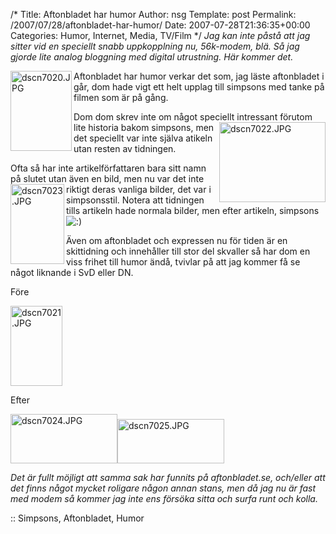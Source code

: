 /*
 Title: Aftonbladet har humor
 Author: nsg
 Template: post
 Permalink: /2007/07/28/aftonbladet-har-humor/
 Date: 2007-07-28T21:36:35+00:00
 Categories: Humor, Internet, Media, TV/Film
*/
*Jag kan inte påstå att jag sitter vid en speciellt snabb uppkopplning nu, 56k-modem, blä. Så jag gjorde lite analog bloggning med digital utrustning. Här kommer det.*

<a href="http://junkpile.se/%7Es/wp/wp-content/uploads/2007/07/dscn7020.JPG" onclick="return false;" title="Direct link to file"><img src="http://junkpile.se/%7Es/wp/wp-content/uploads/2007/07/dscn7020.thumbnail.JPG" title="dscn7020.JPG" alt="dscn7020.JPG" align="left" height="128" width="98" /></a>Aftonbladet har humor verkar det som, jag läste aftonbladet i går, dom hade vigt ett helt upplag till simpsons med tanke på filmen som är på gång.

Dom dom skrev inte om något speciellt intressant förutom lite<a href="http://junkpile.se/%7Es/wp/wp-content/uploads/2007/07/dscn7022.JPG" onclick="return false;" title="Direct link to file"><img src="http://junkpile.se/%7Es/wp/wp-content/uploads/2007/07/dscn7022.thumbnail.JPG" title="dscn7022.JPG" alt="dscn7022.JPG" align="right" height="128" width="170" /></a> historia bakom simpsons, men det speciellt var inte själva atikeln utan resten av tidningen.

Ofta så har inte artikelförfattaren bara sitt namn på slutet utan även en bild, men nu var det inte riktigt deras <a href="http://junkpile.se/%7Es/wp/wp-content/uploads/2007/07/dscn7023.JPG" onclick="return false;" title="Direct link to file"><img src="http://junkpile.se/%7Es/wp/wp-content/uploads/2007/07/dscn7023.thumbnail.JPG" title="dscn7023.JPG" alt="dscn7023.JPG" align="left" height="128" width="86" /></a>vanliga bilder, det var i simpsonsstil. Notera att tidningen tills artikeln hade normala bilder, men efter artikeln, simpsons <img src="http://nsg.cc/wp-includes/images/smilies/icon_smile.gif" alt=":)" class="wp-smiley" /> 

Även om aftonbladet och expressen nu för tiden är en skittidning och innehåller till stor del skvaller så har dom en viss frihet till humor ändå, tvivlar på att jag kommer få se något liknande i SvD eller DN.

Före

<a href="http://junkpile.se/%7Es/wp/wp-content/uploads/2007/07/dscn7021.JPG" onclick="return false;" title="Direct link to file"><img src="http://junkpile.se/%7Es/wp/wp-content/uploads/2007/07/dscn7021.thumbnail.JPG" alt="dscn7021.JPG" height="128" width="83" /></a>

Efter

<a href="http://junkpile.se/%7Es/wp/wp-content/uploads/2007/07/dscn7024.JPG" onclick="return false;" title="Direct link to file"><img src="http://junkpile.se/%7Es/wp/wp-content/uploads/2007/07/dscn7024.thumbnail.JPG" alt="dscn7024.JPG" height="79" width="171" /></a><a href="http://junkpile.se/%7Es/wp/wp-content/uploads/2007/07/dscn7025.JPG" onclick="return false;" title="Direct link to file"><img src="http://junkpile.se/%7Es/wp/wp-content/uploads/2007/07/dscn7025.thumbnail.JPG" alt="dscn7025.JPG" height="71" width="171" /></a>

*Det är fullt möjligt att samma sak har funnits på aftonbladet.se, och/eller att det finns något mycket roligare någon annan stans, men då jag nu är fast med modem så kommer jag inte ens försöka sitta och surfa runt och kolla.*

:: Simpsons, Aftonbladet, Humor

<small></small>
